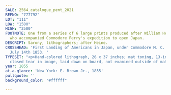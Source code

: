 ```yaml
---
SALE: 2564_catalogue_pent_2021
REFNO: "777792"
LOT: "111"
LOW: "1500"
HIGH: "2500"
FOOTNOTE: One from a series of 6 large prints produced after William Heine, the artist
  who accompanied Commodore Perry's expedition to open Japan.
DESCRIPT: Sarony, lithographers; after Heine.
CROSSHEAD: 'First Landing of Americans in Japan, under Commodore M. C. Perry at Gore-Hama,
  July 14th 1853. '
TYPESET: "<p>Hand-colored lithograph, 26 x 37 inches; mat toning, 13-inch repaired
  closed tear in image, laid down on board, not examined outside of mat.</p>"
year: 1855
at-a-glance: 'New York: E. Brown Jr., 1855'
pullquote: ''
background_color: "#ffffff"

---
```

